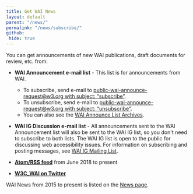 ```yaml
---
title: Get WAI News
layout: default
parent: "/news/"
permalink: "/news/subscribe/"
github:
 hide: true
---
```


<p>You can get announcements of new WAI publications, draft documents for review, etc. from:</p>
<ul>
  <li><p><strong>WAI Announcement e-mail list</strong> - This list is for announcements from WAI.
    <ul>
      <li>To subscribe, send e-mail to <a href="mailto:public-wai-announce-request@w3.org?subject=subscribe">public-wai-announce-request@w3.org with subject: &ldquo;subscribe&rdquo;</a>.</li>
      <li>To unsubscribe, send e-mail to <a href="mailto:public-wai-announce-request@w3.org?subject=unsubscribe">public-wai-announce-request@w3.org with subject: &ldquo;unsubscribe&rdquo;</a>.</li>
      <li>You can also see the <a href="https://lists.w3.org/Archives/Public/public-wai-announce/">WAI Announce List Archives</a>.</li>
    </ul>
   </p>
  </li>
  <li><p><strong>WAI IG Discussion e-mail list</strong> - All announcements sent to the WAI Announcement list will also be sent to the WAI IG list, so you don't need to subscribe to both lists. The WAI IG list is open to the public for discussing web accessibility issues. For information on subscribing and posting messages, see <a href="http://www.w3.org/WAI/IG/#mailinglist">WAI IG Mailing List</a>.</p></li>
  <li><p><strong><a href="/WAI/feed.xml">Atom/RSS feed</a></strong> from June 2018 to present</p></li>
  <li><p><strong><a href="http://twitter.com/w3c_wai">W3C_WAI on Twitter</a></strong></p></li>
</ul>

<p>WAI News from 2015 to present is listed on the <a href="https://www.w3.org/WAI/news/">News page</a>.</p>
